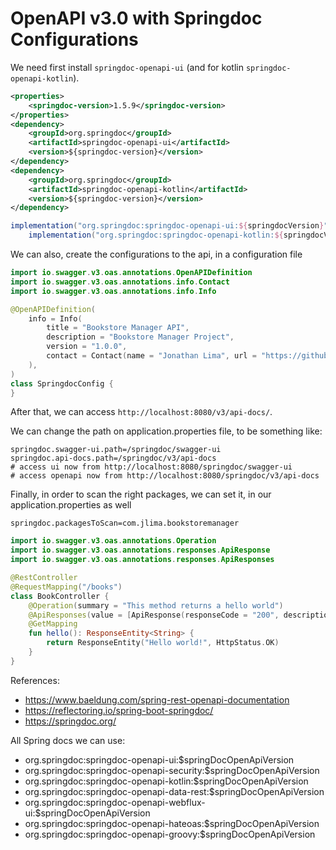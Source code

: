 # OpenAPI v3.0 with Springdoc Configurations
We need first install `springdoc-openapi-ui` (and for kotlin `springdoc-openapi-kotlin`).

```xml
<properties>
    <springdoc-version>1.5.9</springdoc-version>
</properties>
<dependency>
    <groupId>org.springdoc</groupId>
    <artifactId>springdoc-openapi-ui</artifactId>
    <version>${springdoc-version}</version>
</dependency>
<dependency>
    <groupId>org.springdoc</groupId>
    <artifactId>springdoc-openapi-kotlin</artifactId>
    <version>${springdoc-version}</version>
</dependency>
```

```groovy
implementation("org.springdoc:springdoc-openapi-ui:${springdocVersion}")
    implementation("org.springdoc:springdoc-openapi-kotlin:${springdocVersion}")
```

We can also, create the configurations to the api, in a configuration file

```kotlin
import io.swagger.v3.oas.annotations.OpenAPIDefinition
import io.swagger.v3.oas.annotations.info.Contact
import io.swagger.v3.oas.annotations.info.Info

@OpenAPIDefinition(
    info = Info(
        title = "Bookstore Manager API",
        description = "Bookstore Manager Project",
        version = "1.0.0",
        contact = Contact(name = "Jonathan Lima", url = "https://github.com/jlimadev", email = "jlima.dev@gmail.com")
    ),
)
class SpringdocConfig {
}
```

After that, we can access `http://localhost:8080/v3/api-docs/`.

We can change the path on application.properties file, to be something like:
```properties
springdoc.swagger-ui.path=/springdoc/swagger-ui
springdoc.api-docs.path=/springdoc/v3/api-docs
# access ui now from http://localhost:8080/springdoc/swagger-ui
# access openapi now from http://localhost:8080/springdoc/v3/api-docs
```

Finally, in order to scan the right packages, we can set it, in our application.properties as well
```properties
springdoc.packagesToScan=com.jlima.bookstoremanager
```

```kotlin
import io.swagger.v3.oas.annotations.Operation
import io.swagger.v3.oas.annotations.responses.ApiResponse
import io.swagger.v3.oas.annotations.responses.ApiResponses

@RestController
@RequestMapping("/books")
class BookController {
    @Operation(summary = "This method returns a hello world")
    @ApiResponses(value = [ApiResponse(responseCode = "200", description = "Success method return")])
    @GetMapping
    fun hello(): ResponseEntity<String> {
        return ResponseEntity("Hello world!", HttpStatus.OK)
    }
}
```

References:
- https://www.baeldung.com/spring-rest-openapi-documentation
- https://reflectoring.io/spring-boot-springdoc/
- https://springdoc.org/

All Spring docs we can use:
- org.springdoc:springdoc-openapi-ui:$springDocOpenApiVersion
- org.springdoc:springdoc-openapi-security:$springDocOpenApiVersion
- org.springdoc:springdoc-openapi-kotlin:$springDocOpenApiVersion
- org.springdoc:springdoc-openapi-data-rest:$springDocOpenApiVersion
- org.springdoc:springdoc-openapi-webflux-ui:$springDocOpenApiVersion
- org.springdoc:springdoc-openapi-hateoas:$springDocOpenApiVersion
- org.springdoc:springdoc-openapi-groovy:$springDocOpenApiVersion
